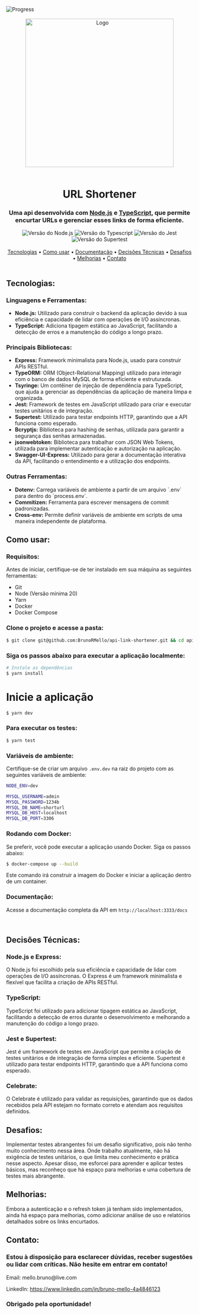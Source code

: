 <div align="left">
  <img src="https://img.shields.io/static/v1?label=Progress&message=100%&color=009CA3&style=plastic&logo=node.js" alt="Progress"/>
</div>

<br/>

<div align="center">
  <img src="https://teddydigital.io/wp-content/uploads/2023/02/Ativo-13-8.png" alt="Logo" width="400px"/>
</div>

<br/>

<div align="center">
  <h1>URL Shortener</h1>
  <h3>Uma api desenvolvida com <a href="https://nodejs.org/">Node.js</a> e <a href="https://www.typescriptlang.org/">TypeScript</a>, que permite encurtar URLs e gerenciar esses links de forma eficiente.</h3>
</div>

<div align="center">
  <img src="https://img.shields.io/static/v1?label=Node.js&message=20.15.0&color=009CA3&style=plastic&logo=node.js" alt="Versão do Node.js" />
  <img src="https://img.shields.io/static/v1?label=Typescript&message=5.0.0&color=009CA3&style=plastic&logo=typescript" alt="Versão do Typescript" />
  <img src="https://img.shields.io/static/v1?label=Jest&message=29.7.0&color=009CA3&style=plastic&logo=jest" alt="Versão do Jest" />
  <img src="https://img.shields.io/static/v1?label=Supertest&message=6.3.3&color=009CA3&style=plastic&logo=supertest" alt="Versão do Supertest" />
</div>

<br/>

<div align="center">
  <a href="#tecnologias">Tecnologias</a> •
  <a href="#como-usar">Como usar</a> •
  <a href="#documentação">Documentação</a> •
  <a href="#decisões-técnicas">Decisões Técnicas</a> •
  <a href="#desafios">Desafios</a> •
  <a href="#melhorias">Melhorias</a> •
  <a href="#contato">Contato</a>
</div>

<br/>

 <h2 id="tecnologias">Tecnologias:</h2>
  <h3>Linguagens e Ferramentas:</h3>
  <ul>
    <li><strong>Node.js:</strong> Utilizado para construir o backend da aplicação devido à sua eficiência e capacidade de lidar com operações de I/O assíncronas.</li>
    <li><strong>TypeScript:</strong> Adiciona tipagem estática ao JavaScript, facilitando a detecção de erros e a manutenção do código a longo prazo.</li>
  </ul>

  <h3>Principais Bibliotecas:</h3>
  <ul>
    <li><strong>Express:</strong> Framework minimalista para Node.js, usado para construir APIs RESTful.</li>
    <li><strong>TypeORM:</strong> ORM (Object-Relational Mapping) utilizado para interagir com o banco de dados MySQL de forma eficiente e estruturada.</li>
    <li><strong>Tsyringe:</strong> Um contêiner de injeção de dependência para TypeScript, que ajuda a gerenciar as dependências da aplicação de maneira limpa e organizada.</li>
    <li><strong>Jest:</strong> Framework de testes em JavaScript utilizado para criar e executar testes unitários e de integração.</li>
    <li><strong>Supertest:</strong> Utilizado para testar endpoints HTTP, garantindo que a API funciona como esperado.</li>
    <li><strong>Bcryptjs:</strong> Biblioteca para hashing de senhas, utilizada para garantir a segurança das senhas armazenadas.</li>
    <li><strong>jsonwebtoken:</strong> Biblioteca para trabalhar com JSON Web Tokens, utilizada para implementar autenticação e autorização na aplicação.</li>
    <li><strong>Swagger-UI-Express:</strong> Utilizado para gerar a documentação interativa da API, facilitando o entendimento e a utilização dos endpoints.</li>
  </ul>

  <h3>Outras Ferramentas:</h3>
  <ul>
    <li><strong>Dotenv:</strong> Carrega variáveis de ambiente a partir de um arquivo `.env` para dentro do `process.env`.</li>
    <li><strong>Commitizen:</strong> Ferramenta para escrever mensagens de commit padronizadas.</li>
    <li><strong>Cross-env:</strong> Permite definir variáveis de ambiente em scripts de uma maneira independente de plataforma.</li>

  </ul>


<div>
  <h2 id="como-usar">Como usar:</h2>
  <h3>Requisitos:</h3>
  <p>
    Antes de iniciar, certifique-se de ter instalado em sua máquina as seguintes ferramentas:
  </p>

  <ul>
    <li>Git</li>
    <li>Node (Versão mínima 20)</li>
    <li>Yarn</li>
    <li>Docker</li>
    <li>Docker Compose</li>
  </ul>

  <h3>Clone o projeto e acesse a pasta:</h3>

  ```bash
  $ git clone git@github.com:BrunoRMello/api-link-shortener.git && cd api-link-shortener
```
  <h3>Siga os passos abaixo para executar a aplicação localmente:</h3>

```bash
# Instale as dependências
$ yarn install
```
# Inicie a aplicação
```bash
$ yarn dev
  ```
<h3>Para executar os testes:</h3>

```bash
$ yarn test
```
<h3>Variáveis de ambiente:</h3>
 <p>Certifique-se de criar um arquivo <code>.env.dev</code> na raiz do projeto com as seguintes variáveis de ambiente:</p>

 ```bash
NODE_ENV=dev

MYSQL_USERNAME=admin
MYSQL_PASSWORD=1234b
MYSQL_DB_NAME=shorturl
MYSQL_DB_HOST=localhost
MYSQL_DB_PORT=3306
```
<h3>Rodando com Docker:</h3>
<p>Se preferir, você pode executar a aplicação usando Docker. Siga os passos abaixo:</p>

```bash
$ docker-compose up --build
```
<p>Este comando irá construir a imagem do Docker e iniciar a aplicação dentro de um container.</p>

<h3 id='documentação' >Documentação:</h3>
<p>Acesse a documentação completa da API em <code>http://localhost:3333/docs</code></p>

</div>
<br/>

<div>
  <h2 id="decisões-técnicas">Decisões Técnicas:</h2>
  <h3>Node.js e Express:</h3>
  <p>O Node.js foi escolhido pela sua eficiência e capacidade de lidar com operações de I/O assíncronas. O Express é um framework minimalista e flexível que facilita a criação de APIs RESTful.</p>
  <h3>TypeScript:</h3>
  <p>TypeScript foi utilizado para adicionar tipagem estática ao JavaScript, facilitando a detecção de erros durante o desenvolvimento e melhorando a manutenção do código a longo prazo.</p>

  <h3>Jest e Supertest:</h3>
  <p>Jest é um framework de testes em JavaScript que permite a criação de testes unitários e de integração de forma simples e eficiente. Supertest é utilizado para testar endpoints HTTP, garantindo que a API funciona como esperado.</p>
</div>

<h3>Celebrate:</h3>
  <p>O Celebrate é utilizado para validar as requisições, garantindo que os dados recebidos pela API estejam no formato correto e atendam aos requisitos definidos.</p>

<div>
  <h2 id="desafios">Desafios:</h2>
 <p>Implementar testes abrangentes foi um desafio significativo, pois não tenho muito conhecimento nessa área. Onde trabalho atualmente, não há exigência de testes unitários, o que limita meu conhecimento e prática nesse aspecto. Apesar disso, me esforcei para aprender e aplicar testes básicos, mas reconheço que há espaço para melhorias e uma cobertura de testes mais abrangente.</p>
</div>

<div>
  <h2 id="melhorias">Melhorias:</h2>
   <p>Embora a autenticação e o refresh token já tenham sido implementados, ainda há espaço para melhorias, como adicionar análise de uso e relatórios detalhados sobre os links encurtados.</p>
</div>

<div>
  <h2 id="contato">Contato:</h2>
  <h3>Estou à disposição para esclarecer dúvidas, receber sugestões ou lidar com críticas. Não hesite em entrar em contato!</h3>
  <p>Email: mello.bruno@live.com</p>
  <p>LinkedIn: <a href="https://www.linkedin.com/in/bruno-mello-4a4846123/">https://www.linkedin.com/in/bruno-mello-4a4846123</a></p>
  <h3>Obrigado pela oportunidade!</h3>
</div>
</div>
